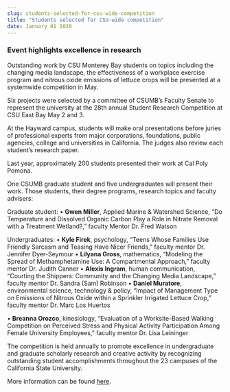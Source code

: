 ```yaml
---
slug: students-selected-for-csu-wide-competition
title: "Students selected for CSU-wide competition"
date: January 01 2020
---
```


<h3>Event highlights excellence in research</h3><p>Outstanding work by CSU Monterey Bay students on topics including the changing media landscape, the effectiveness of a workplace exercise program and nitrous oxide emissions of lettuce crops will be presented at a systemwide competition in May.
</p><p>Six projects were selected by a committee of CSUMB’s Faculty Senate to represent the university at the 28th annual Student Research Competition at CSU East Bay May 2 and 3.
</p><p>At the Hayward campus, students will make oral presentations before juries of professional experts from major corporations, foundations, public agencies, college and universities in California. The judges also review each student’s research paper.
</p><p>Last year, approximately 200 students presented their work at Cal Poly Pomona.
</p><p>One CSUMB graduate student and five undergraduates will present their work. Those students, their degree programs, research topics and faculty advisers:
</p><p>Graduate student: • <strong>Gwen Miller</strong>, Applied Marine &amp; Watershed Science, “Do Temperature and Dissolved Organic Carbon Play a Role in Nitrate Removal with a Treatment Wetland?,” faculty Mentor Dr. Fred Watson
</p><p>Undergraduates: • <strong>Kyle Firek</strong>, psychology, “Teens Whose Families Use Friendly Sarcasm and Teasing Have Nicer Friends,” faculty mentor Dr. Jennifer Dyer-Seymour • <strong>Lilyana Gross</strong>, mathematics, “Modeling the Spread of Methamphetamine Use: A Compartmental Approach,” faculty mentor Dr. Judith Canner • <strong>Alexis Ingram</strong>, human communication, “Courting the Shippers: Community and the Changing Media Landscape,” faculty mentor Dr. Sandra (Sam) Robinson • <strong>Daniel Muratore</strong>, environmental science, technology &amp; policy, “Impact of Management Type on Emissions of Nitrous Oxide within a Sprinkler Irrigated Lettuce Crop,” faculty mentor Dr. Marc Los Huertos
</p><p>• <strong>Breanna Orozco</strong>, kinesiology, “Evaluation of a Worksite-Based Walking Competition on Perceived Stress and Physical Activity Participation Among Female University Employees,” faculty mentor Dr. Lisa Leininger
</p><p>The competition is held annually to promote excellence in undergraduate and graduate scholarly research and creative activity by recognizing outstanding student accomplishments throughout the 23 campuses of the California State University.
</p><p>More information can be found <a href="https://www20.csueastbay.edu/orsp/csr/research-competition.html">here</a>.
</p><p> 
</p>
